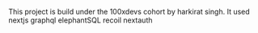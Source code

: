 This project is build under the 100xdevs cohort by harkirat singh. It used nextjs graphql elephantSQL recoil nextauth